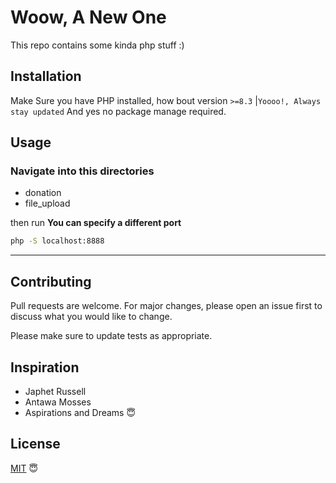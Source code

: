# Woow, A New One

This repo contains some kinda php stuff :)

## Installation

Make Sure you have PHP installed, how bout version `>=8.3` |`Yoooo!, Always stay updated`
And yes no package manage required.

## Usage

### Navigate into this directories

- donation
- file_upload

then run **You can specify a different port**

```bash
php -S localhost:8888
```

---

## Contributing

Pull requests are welcome. For major changes, please open an issue first
to discuss what you would like to change.

Please make sure to update tests as appropriate.

## Inspiration

- Japhet Russell
- Antawa Mosses
- Aspirations and Dreams 😇

## License

[MIT](https://choosealicense.com/licenses/mit/) 😇
